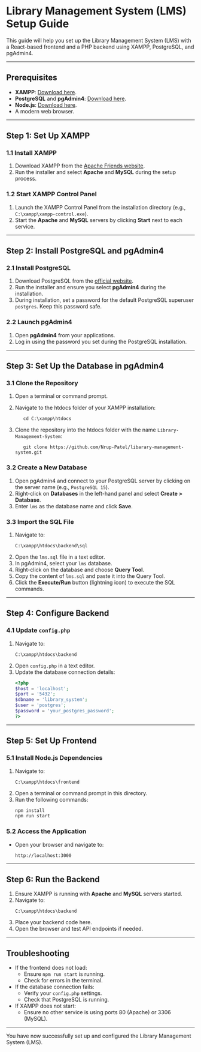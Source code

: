 # Library Management System (LMS) Setup Guide

This guide will help you set up the Library Management System (LMS) with a React-based frontend and a PHP backend using XAMPP, PostgreSQL, and pgAdmin4.

---

## Prerequisites

- **XAMPP**: [Download here](https://www.apachefriends.org/index.html).
- **PostgreSQL** and **pgAdmin4**: [Download here](https://www.postgresql.org/download/).
- **Node.js**: [Download here](https://nodejs.org/).
- A modern web browser.

---

## Step 1: Set Up XAMPP

### 1.1 Install XAMPP
1. Download XAMPP from the [Apache Friends website](https://www.apachefriends.org/index.html).
2. Run the installer and select **Apache** and **MySQL** during the setup process.

### 1.2 Start XAMPP Control Panel
1. Launch the XAMPP Control Panel from the installation directory (e.g., `C:\xampp\xampp-control.exe`).
2. Start the **Apache** and **MySQL** servers by clicking **Start** next to each service.

---

## Step 2: Install PostgreSQL and pgAdmin4

### 2.1 Install PostgreSQL
1. Download PostgreSQL from the [official website](https://www.postgresql.org/download/).
2. Run the installer and ensure you select **pgAdmin4** during the installation.
3. During installation, set a password for the default PostgreSQL superuser `postgres`. Keep this password safe.

### 2.2 Launch pgAdmin4
1. Open **pgAdmin4** from your applications.
2. Log in using the password you set during the PostgreSQL installation.

---
## Step 3: Set Up the Database in pgAdmin4
### 3.1 Clone the Repository

1. Open a terminal or command prompt.

2. Navigate to the htdocs folder of your XAMPP installation:
   ```
      cd C:\xampp\htdocs
   ```
3. Clone the repository into the htdocs folder with the name `Library-Management-System`:
   ```
      git clone https://github.com/Nrup-Patel/libarary-management-system.git
   ```

### 3.2 Create a New Database
1. Open pgAdmin4 and connect to your PostgreSQL server by clicking on the server name (e.g., `PostgreSQL 15`).
2. Right-click on **Databases** in the left-hand panel and select **Create > Database**.
3. Enter `lms` as the database name and click **Save**.

### 3.3 Import the SQL File
1. Navigate to:
   ```
   C:\xampp\htdocs\backend\sql
   ```
2. Open the `lms.sql` file in a text editor.
3. In pgAdmin4, select your `lms` database.
4. Right-click on the database and choose **Query Tool**.
5. Copy the content of `lms.sql` and paste it into the Query Tool.
6. Click the **Execute/Run** button (lightning icon) to execute the SQL commands.

---

## Step 4: Configure Backend

### 4.1 Update `config.php`
1. Navigate to:
   ```
   C:\xampp\htdocs\backend
   ```
2. Open `config.php` in a text editor.
3. Update the database connection details:
   ```php
   <?php
   $host = 'localhost';
   $port = '5432';
   $dbname = 'library_system';
   $user = 'postgres';
   $password = 'your_postgres_password';
   ?>
   ```

---

## Step 5: Set Up Frontend

### 5.1 Install Node.js Dependencies
1. Navigate to:
   ```
   C:\xampp\htdocs\frontend
   ```
2. Open a terminal or command prompt in this directory.
3. Run the following commands:
   ```bash
   npm install
   npm run start
   ```

### 5.2 Access the Application
- Open your browser and navigate to:
  ```
  http://localhost:3000
  ```

---

## Step 6: Run the Backend
1. Ensure XAMPP is running with **Apache** and **MySQL** servers started.
2. Navigate to:
   ```
   C:\xampp\htdocs\backend
   ```
3. Place your backend code here.
4. Open the browser and test API endpoints if needed.

---

## Troubleshooting

- If the frontend does not load:
  - Ensure `npm run start` is running.
  - Check for errors in the terminal.
- If the database connection fails:
  - Verify your `config.php` settings.
  - Check that PostgreSQL is running.
- If XAMPP does not start:
  - Ensure no other service is using ports 80 (Apache) or 3306 (MySQL).

---

You have now successfully set up and configured the Library Management System (LMS).

